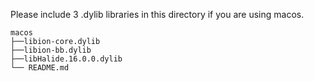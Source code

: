 Please include 3 .dylib libraries in this directory if you are using macos.
```
macos
├──libion-core.dylib
├──libion-bb.dylib
├──libHalide.16.0.0.dylib
└── README.md
```